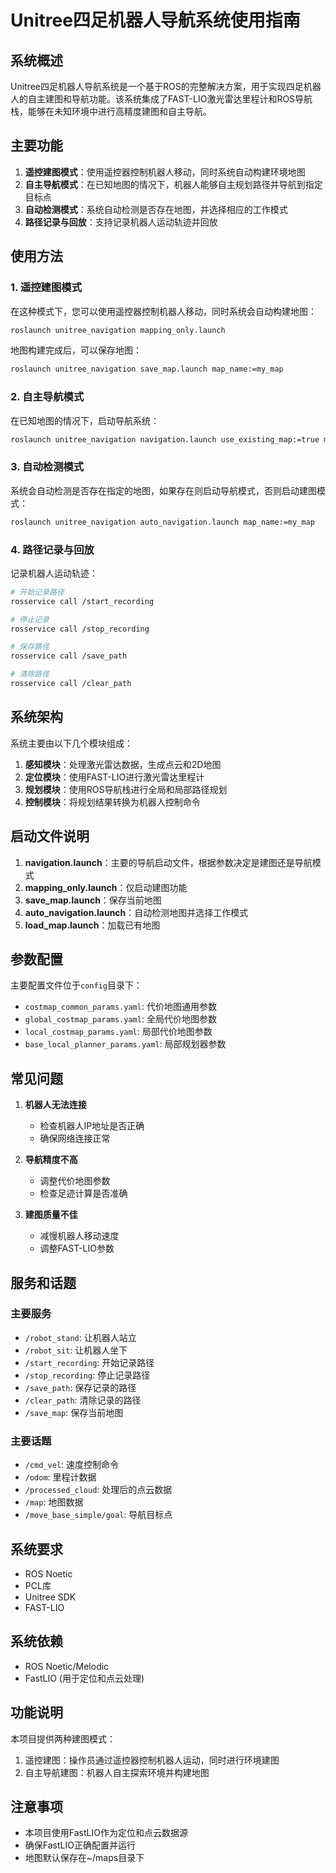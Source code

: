 # Unitree四足机器人导航系统使用指南

## 系统概述

Unitree四足机器人导航系统是一个基于ROS的完整解决方案，用于实现四足机器人的自主建图和导航功能。该系统集成了FAST-LIO激光雷达里程计和ROS导航栈，能够在未知环境中进行高精度建图和自主导航。

## 主要功能

1. **遥控建图模式**：使用遥控器控制机器人移动，同时系统自动构建环境地图
2. **自主导航模式**：在已知地图的情况下，机器人能够自主规划路径并导航到指定目标点
3. **自动检测模式**：系统自动检测是否存在地图，并选择相应的工作模式
4. **路径记录与回放**：支持记录机器人运动轨迹并回放

## 使用方法

### 1. 遥控建图模式

在这种模式下，您可以使用遥控器控制机器人移动，同时系统会自动构建地图：

```bash
roslaunch unitree_navigation mapping_only.launch
```

地图构建完成后，可以保存地图：

```bash
roslaunch unitree_navigation save_map.launch map_name:=my_map
```

### 2. 自主导航模式

在已知地图的情况下，启动导航系统：

```bash
roslaunch unitree_navigation navigation.launch use_existing_map:=true map_name:=my_map
```

### 3. 自动检测模式

系统会自动检测是否存在指定的地图，如果存在则启动导航模式，否则启动建图模式：

```bash
roslaunch unitree_navigation auto_navigation.launch map_name:=my_map
```

### 4. 路径记录与回放

记录机器人运动轨迹：

```bash
# 开始记录路径
rosservice call /start_recording

# 停止记录
rosservice call /stop_recording

# 保存路径
rosservice call /save_path

# 清除路径
rosservice call /clear_path
```

## 系统架构

系统主要由以下几个模块组成：

1. **感知模块**：处理激光雷达数据，生成点云和2D地图
2. **定位模块**：使用FAST-LIO进行激光雷达里程计
3. **规划模块**：使用ROS导航栈进行全局和局部路径规划
4. **控制模块**：将规划结果转换为机器人控制命令

## 启动文件说明

1. **navigation.launch**：主要的导航启动文件，根据参数决定是建图还是导航模式
2. **mapping_only.launch**：仅启动建图功能
3. **save_map.launch**：保存当前地图
4. **auto_navigation.launch**：自动检测地图并选择工作模式
5. **load_map.launch**：加载已有地图

## 参数配置

主要配置文件位于`config`目录下：

- `costmap_common_params.yaml`: 代价地图通用参数
- `global_costmap_params.yaml`: 全局代价地图参数
- `local_costmap_params.yaml`: 局部代价地图参数
- `base_local_planner_params.yaml`: 局部规划器参数

## 常见问题

1. **机器人无法连接**
   - 检查机器人IP地址是否正确
   - 确保网络连接正常

2. **导航精度不高**
   - 调整代价地图参数
   - 检查足迹计算是否准确

3. **建图质量不佳**
   - 减慢机器人移动速度
   - 调整FAST-LIO参数

## 服务和话题

### 主要服务

- `/robot_stand`: 让机器人站立
- `/robot_sit`: 让机器人坐下
- `/start_recording`: 开始记录路径
- `/stop_recording`: 停止记录路径
- `/save_path`: 保存记录的路径
- `/clear_path`: 清除记录的路径
- `/save_map`: 保存当前地图

### 主要话题

- `/cmd_vel`: 速度控制命令
- `/odom`: 里程计数据
- `/processed_cloud`: 处理后的点云数据
- `/map`: 地图数据
- `/move_base_simple/goal`: 导航目标点

## 系统要求

- ROS Noetic
- PCL库
- Unitree SDK
- FAST-LIO

## 系统依赖
- ROS Noetic/Melodic
- FastLIO (用于定位和点云处理)

## 功能说明
本项目提供两种建图模式：
1. 遥控建图：操作员通过遥控器控制机器人运动，同时进行环境建图
2. 自主导航建图：机器人自主探索环境并构建地图

## 注意事项
- 本项目使用FastLIO作为定位和点云数据源
- 确保FastLIO正确配置并运行
- 地图默认保存在~/maps目录下